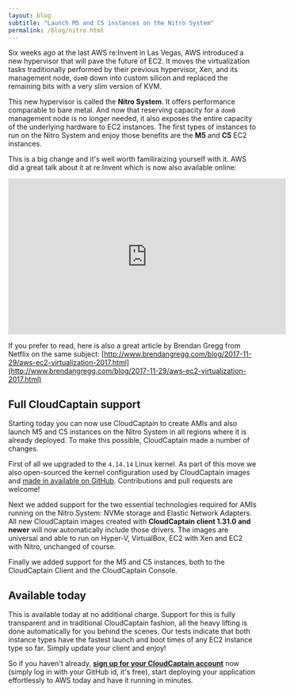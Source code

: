 ```yaml
---
layout: blog
subtitle: "Launch M5 and C5 instances on the Nitro System"
permalink: /blog/nitro.html
---
```

Six weeks ago at the last AWS re:Invent in Las Vegas, AWS introduced a new hypervisor that will pave the future of EC2.
It moves the virtualization tasks traditionally performed by their previous hypervisor, Xen, and its management node,
`dom0` down into custom silicon and replaced the remaining bits with a very slim version of KVM.

This new hypervisor is called the **Nitro System**. It offers performance comparable to bare metal. And now that
reserving capacity for a `dom0` management node is no longer needed, it also exposes the entire capacity of the
underlying hardware to EC2 instances. The first types of instances to run on the Nitro System and enjoy those benefits
are the **M5** and **C5** EC2 instances.

This is a big change and it's well worth familiraizing yourself with it. AWS did a great talk about it at re:Invent
which is now also available online:

<iframe width="560" height="315" src="https://www.youtube-nocookie.com/embed/LabltEXk0VQ?rel=0" frameborder="0" allow="autoplay; encrypted-media" allowfullscreen></iframe><br>

If you prefer to read, here is also a great article by Brendan Gregg from Netflix on the same subject: [http://www.brendangregg.com/blog/2017-11-29/aws-ec2-virtualization-2017.html](http://www.brendangregg.com/blog/2017-11-29/aws-ec2-virtualization-2017.html)

## Full CloudCaptain support

Starting today you can now use CloudCaptain to create AMIs and also launch M5 and C5 instances on the Nitro System in all
regions where it is already deployed. To make this possible, CloudCaptain made a number of changes.

First of all we upgraded to the `4.14.14` Linux kernel. As part of this move we also open-sourced the kernel
configuration used by CloudCaptain images and [made in available on GitHub](https://github.com/boxfuse/boxfuse-kernel).
Contributions and pull requests are welcome! 

Next we added support for the two essential technologies required for AMIs running on the Nitro System: NVMe storage
and Elastic Network Adapters. All new CloudCaptain images created with **CloudCaptain client 1.31.0 and newer** will now automatically
include those drivers. The images are universal and able to run on Hyper-V, VirtualBox, EC2 with Xen and EC2 with Nitro,
unchanged of course.

Finally we added support for the M5 and C5 instances, both to the CloudCaptain Client and the CloudCaptain Console.

## Available today

This is available today at no additional charge. Support for this is fully transparent and in traditional CloudCaptain fashion,
all the heavy lifting is done automatically for you behind the scenes. 
Our tests indicate that both instance types have the fastest launch and boot times of any EC2 instance type
so far. Simply update your client and enjoy! 

So if you haven't already,
[**sign up for your CloudCaptain account**](https://console.cloudcaptain.sh) now (simply log in with your GitHub id, it's free),
start deploying your application effortlessly to AWS today and have it running in minutes.